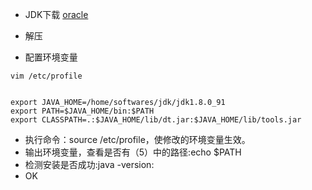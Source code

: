 - JDK下载 [oracle](http://www.oracle.com/technetwork/java/javase/downloads/jdk8-downloads-2133151.html)

- 解压
- 配置环境变量

```
vim /etc/profile


export JAVA_HOME=/home/softwares/jdk/jdk1.8.0_91  
export PATH=$JAVA_HOME/bin:$PATH  
export CLASSPATH=.:$JAVA_HOME/lib/dt.jar:$JAVA_HOME/lib/tools.jar  
```

- 执行命令：source /etc/profile，使修改的环境变量生效。
- 输出环境变量，查看是否有（5）中的路径:echo $PATH
- 检测安装是否成功:java -version:
- OK
